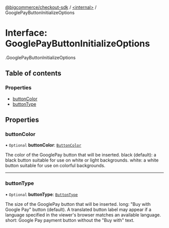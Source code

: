 [@bigcommerce/checkout-sdk](../README.md) / [<internal\>](../modules/internal_.md) / GooglePayButtonInitializeOptions

# Interface: GooglePayButtonInitializeOptions

[<internal>](../modules/internal_.md).GooglePayButtonInitializeOptions

## Table of contents

### Properties

- [buttonColor](internal_.GooglePayButtonInitializeOptions.md#buttoncolor)
- [buttonType](internal_.GooglePayButtonInitializeOptions.md#buttontype)

## Properties

### buttonColor

• `Optional` **buttonColor**: [`ButtonColor`](../enums/internal_.ButtonColor.md)

The color of the GooglePay button that will be inserted.
 black (default): a black button suitable for use on white or light backgrounds.
 white: a white button suitable for use on colorful backgrounds.

___

### buttonType

• `Optional` **buttonType**: [`ButtonType`](../enums/internal_.ButtonType.md)

The size of the GooglePay button that will be inserted.
 long: "Buy with Google Pay" button (default). A translated button label may appear
        if a language specified in the viewer's browser matches an available language.
 short: Google Pay payment button without the "Buy with" text.
